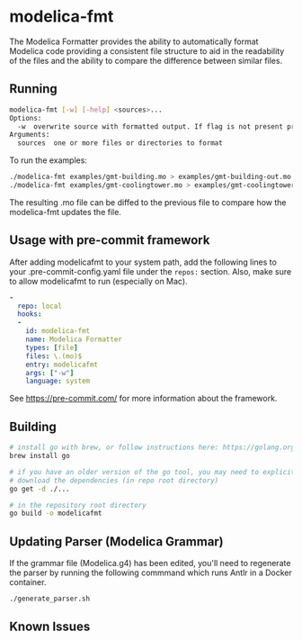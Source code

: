 # modelica-fmt

The Modelica Formatter provides the ability to automatically format Modelica code providing a consistent file structure to aid in the readability of the files and the ability to compare the difference between similar files.

## Running

```bash
modelica-fmt [-w] [-help] <sources>...
Options:
  -w  overwrite source with formatted output. If flag is not present print to stdout
Arguments:
  sources  one or more files or directories to format
```

To run the examples:

```bash
./modelica-fmt examples/gmt-building.mo > examples/gmt-building-out.mo
./modelica-fmt examples/gmt-coolingtower.mo > examples/gmt-coolingtower-out.mo
```

The resulting .mo file can be diffed to the previous file to compare how the modelica-fmt updates the file.

## Usage with pre-commit framework

After adding modelicafmt to your system path, add the following lines to your .pre-commit-config.yaml file under the `repos:` section.
Also, make sure to allow modelicafmt to run (especially on Mac). 

```yaml
-
  repo: local
  hooks:
  -
    id: modelica-fmt
    name: Modelica Formatter
    types: [file]
    files: \.(mo)$
    entry: modelicafmt
    args: ["-w"]
    language: system
```
See https://pre-commit.com/ for more information about the framework.

## Building

```bash
# install go with brew, or follow instructions here: https://golang.org/doc/install
brew install go

# if you have an older version of the go tool, you may need to explicitly
# download the dependencies (in repo root directory)
go get -d ./...

# in the repository root directory
go build -o modelicafmt
```


## Updating Parser (Modelica Grammar)

If the grammar file (Modelica.g4) has been edited, you'll need to regenerate the parser by running the following commmand which runs Antlr in a Docker container.
```bash
./generate_parser.sh
```

## Known Issues






